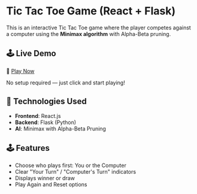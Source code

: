 # Tic Tac Toe Game (React + Flask)

This is an interactive Tic Tac Toe game where the player competes against a computer using the **Minimax algorithm** with Alpha-Beta pruning.

## 🕹️ Live Demo

🔗 [Play Now](https://tic-tac-toe-game-sepia-iota.vercel.app/)

No setup required — just click and start playing!

## 🧠 Technologies Used
- **Frontend**: React.js
- **Backend**: Flask (Python)
- **AI**: Minimax with Alpha-Beta Pruning

## 🕹️ Features
- Choose who plays first: You or the Computer
- Clear "Your Turn" / "Computer's Turn" indicators
- Displays winner or draw
- Play Again and Reset options
